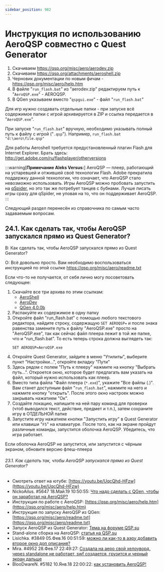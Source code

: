 ```yaml
---
sidebar_position: 982
---
```


# Инструкция по использованию AeroQSP совместно с Quest Generator
<!-- [:informarch_aeroqsp_instr] -->

1. Скачиваем https://qsp.org/misc/aero/aerodev.zip
2. Скачиваем https://qsp.org/attachments/aeroshell.zip
3. Черновик документации по новым фичам - https://qsp.org/misc/aero/help.htm
4. В файле "`run_flash.bat`" из "aerodev.zip" редактируем путь к "`AeroQSP.exe`" - AEROQSP.
5. В QGen указываем вместо "`qspgui.exe`" - файл "`run_flash.bat`"

Для игр нужно создавать отдельные папки - при запуске всё содержимое папки с игрой архивируется в ZIP и ссылка передается в "`AeroQSP.exe`".

При запуске "`run_flash.bat`" вручную, необходимо указывать полный путь к файлу с игрой ("`.qsp`"). Например, `run_flash.bat "d:\aero\file.qsp"`


Для работы Aeroshell требуется предустановленный плагин Flash для Internet Explorer. Брать здесь: http://get.adobe.com/ru/flashplayer/otherversions

:::warning[**Примечание Aleks Versus:**]
AeroQSP — плеер, работающий на устаревшей и отжившей своё технологии Flash. Adobe прекратила поддержку данной технологии, что означает, что AeroQSP стало невозможно использовать. Игры AeroQSP можно пробовать запустить на [qSpider](https://aleksversus.github.io/howdo_faq/articles/qspider_0004#qspider_0120), но это так же потребует танцев с бубнами. Лучше писать игры сразу для qSpider, не уповая на то, что он поддерживает AeroQSP.
:::

Следующий раздел перенесён из справочника по самым часто задаваемым вопросам.

## 24.1. Как сделать так, чтобы AeroQSP запускался прямо из Quest Generator?
<!-- [:faq_24_01] -->
В: Как сделать так, чтобы AeroQSP запускался прямо из Quest Generator?

О:
Всё довольно просто. Вам необходимо воспользоваться инструкцией по этой ссылке https://qsp.org/misc/aero/readme.txt

Если что-то не получается, от себя лично могу посоветовать следующее:

1. Скачайте все три архива по этим ссылкам:
	* [AeroShell](https://qsp.org/attachments/aeroshell.zip)
	* [AeroDev](https://qsp.org/misc/aero/aerodev.zip)
	* [QGen 4.0.0b](https://qsp.org/attachments/qgen400b1.zip)
2. Распакуйте их содержимое в одну папку
3. Откройте файл "run_flash.bat" с помощью любого текстового редактора, найдите строку, содержащую `SET AEROQSP=` и после знака равенства замените путь к файлу "AeroQSP.exe" просто на "AeroQSP.exe", так как сейчас файл плеера лежит в той же папке, что и "run_flash.bat". То есть теперь строка должна выглядеть так:
	```
	SET AEROQSP=AeroQSP.exe
	```
4. Откройте Quest Generator, зайдите в меню "Утилиты", выберите пункт "Настройки...", откройте вкладку "Пути"
5. Здесь рядом с полем "Путь к плееру" нажмите на кнопку "Выбрать путь...". Откроется окно, которое будет предлагать вам указать на файл, который нужно использовать как плеер.
6. Вместо типа файла "Файл плеера (`*.exe`)", укажите "Все файлы (*.*)". Вам станет доступным файл "`run_flash.bat`", нажмите на него и нажмите кнопку "открыть". После этого окно настроек можно закрывать нажатием "Ок".
7. Создайте локацию, напишите на ней пару команд для проверки (чтоб выводился текст, действие, предмет и т.п.), затем сохраните игру в ОТДЕЛЬНОЙ папке
8. Запустите игру нажатием кнопки "Запустить игру" в Quest Generator или клавиши "`F5`" на клавиатуре. После того, как на экране пройдут различные команды, запустится оболочка AeroQSP. Убедитесь, что игра работает.

Если оболочка AeroQSP не запустится, или запустится с чёрным экраном, обновите версию флеш-плеера

###### 23.1.  Как сделать так, чтобы AeroQSP запускался прямо из Quest Generator?
<!-- [:link_24_01] -->
- Смотреть ответ на ютубе: [https://youtu.be/UqcQhd-HFzw](https://youtu.be/UqcQhd-HFzw)
- NickoAilus. #5647 18.Май.19 10:50:55: [Что надо сделать с QGen, чтобы он заработал на AeroQSP?](https://qsp.org/index.php?option=com_agora&task=topic&id=40&p=226&prc=25&Itemid=57#p25202)
- Инструкция по работе с AeroQSP: [https://qsp.org/misc/aero/help.htm](https://qsp.org/misc/aero/help.htm)
- Инструкция по запуску AeroQSP из QGen: [https://qsp.org/misc/aero/readme.txt](https://qsp.org/misc/aero/readme.txt)
- Запуск AeroQSP из Quest Generator: [Тема на форуме QSP.su](https://qsp.org/index.php?option=com_agora&task=topic&id=297&Itemid=57)
- Stand-alone сборка на AeroQSP: [статья на QSP.su](https://qsp.org/index.php?option=com_content&view=article&id=117&Itemid=56)
- Lisichka. #3849 05.Фев.16 00:51:59: [можно ли как-то в аэру добавить второе окно доп описания?](https://qsp.org/index.php?option=com_agora&task=topic&id=40&p=154&prc=25&Itemid=57#p22877)
- Mira. #4952 28.Фев.17 22:49:27: [Создала на аеро свой хелоуворд, через standalone не работает, swf создается, грузится и черный экран дальше](https://qsp.org/index.php?option=com_agora&task=topic&id=40&p=199&prc=25&Itemid=57#p25311)
- BlooDwareN. #5182 10.Янв.18 22:00:22: [как установить AeroQSP!](https://qsp.org/index.php?option=com_agora&task=topic&id=40&p=208&prc=25&Itemid=57#p26298)
